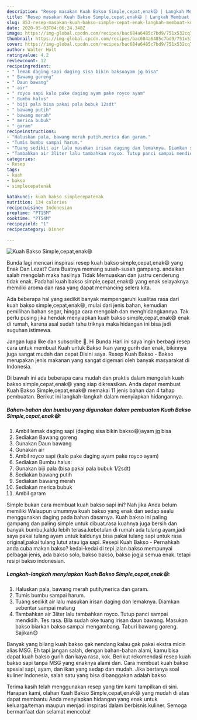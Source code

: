 ```yaml
---
description: "Resep masakan Kuah Bakso Simple,cepat,enak😄 | Langkah Membuat Kuah Bakso Simple,cepat,enak😄 Yang Enak Dan Mudah"
title: "Resep masakan Kuah Bakso Simple,cepat,enak😄 | Langkah Membuat Kuah Bakso Simple,cepat,enak😄 Yang Enak Dan Mudah"
slug: 853-resep-masakan-kuah-bakso-simple-cepat-enak-langkah-membuat-kuah-bakso-simple-cepat-enak-yang-enak-dan-mudah
date: 2020-05-03T04:06:24.348Z
image: https://img-global.cpcdn.com/recipes/bac684a6485c7bd9/751x532cq70/kuah-bakso-simplecepatenak😄-foto-resep-utama.jpg
thumbnail: https://img-global.cpcdn.com/recipes/bac684a6485c7bd9/751x532cq70/kuah-bakso-simplecepatenak😄-foto-resep-utama.jpg
cover: https://img-global.cpcdn.com/recipes/bac684a6485c7bd9/751x532cq70/kuah-bakso-simplecepatenak😄-foto-resep-utama.jpg
author: Walter Holt
ratingvalue: 4.2
reviewcount: 12
recipeingredient:
- " lemak daging sapi daging sisa bikin baksoayam jg bisa"
- " Bawang goreng"
- " Daun bawang"
- " air"
- " royco sapi kalo pake daging ayam pake royco ayam"
- " Bumbu halus"
- " biji pala bisa pakai pala bubuk 12sdt"
- " bawang putih"
- " bawang merah"
- " merica bubuk"
- " garam"
recipeinstructions:
- "Haluskan pala, bawang merah putih,merica dan garam."
- "Tumis bumbu sampai harum."
- "Tuang sedikit air lalu masukan irisan daging dan lemaknya. Diamkan sebentar sampai matang"
- "Tambahkan air 3liter lalu tambahkan royco. Tutup panci sampai mendidih. Tes rasa. Bila sudah oke tuang irisan daun bawang. Masukan bakso biarkan bakso sampai mengambang. Taburi bawang goreng. Sajikan😊"
categories:
- Resep
tags:
- kuah
- bakso
- simplecepatenak

katakunci: kuah bakso simplecepatenak 
nutrition: 134 calories
recipecuisine: Indonesian
preptime: "PT15M"
cooktime: "PT54M"
recipeyield: "1"
recipecategory: Dinner

---
```



![Kuah Bakso Simple,cepat,enak😄](https://img-global.cpcdn.com/recipes/bac684a6485c7bd9/751x532cq70/kuah-bakso-simplecepatenak😄-foto-resep-utama.jpg)

Bunda lagi mencari inspirasi resep kuah bakso simple,cepat,enak😄 yang Enak Dan Lezat? Cara Buatnya memang susah-susah gampang. andaikan salah mengolah maka hasilnya Tidak Memuaskan dan justru cenderung tidak enak. Padahal kuah bakso simple,cepat,enak😄 yang enak selayaknya memiliki aroma dan rasa yang dapat memancing selera kita.

Ada beberapa hal yang sedikit banyak mempengaruhi kualitas rasa dari kuah bakso simple,cepat,enak😄, mulai dari jenis bahan, kemudian pemilihan bahan segar, hingga cara mengolah dan menghidangkannya. Tak perlu pusing jika hendak menyiapkan kuah bakso simple,cepat,enak😄 enak di rumah, karena asal sudah tahu triknya maka hidangan ini bisa jadi suguhan istimewa.

Jangan lupa like dan subscribe 🤗. Hi Bunda Hari ini saya ingin berbagi resep cara untuk membuat Kuah untuk Bakso Ikan yang gurih dan enak, bikinnya juga sangat mudah dan cepat Disini saya. Resep Kuah Bakso - Bakso merupakan jenis makanan yang sangat digemari oleh banyak masyarakat di Indonesia.


Di bawah ini ada beberapa cara mudah dan praktis dalam mengolah kuah bakso simple,cepat,enak😄 yang siap dikreasikan. Anda dapat membuat Kuah Bakso Simple,cepat,enak😄 memakai 11 jenis bahan dan 4 tahap pembuatan. Berikut ini langkah-langkah dalam menyiapkan hidangannya.

<!--inarticleads1-->

##### Bahan-bahan dan bumbu yang digunakan dalam pembuatan Kuah Bakso Simple,cepat,enak😄:

1. Ambil  lemak daging sapi (daging sisa bikin bakso😄)ayam jg bisa
1. Sediakan  Bawang goreng
1. Gunakan  Daun bawang
1. Gunakan  air
1. Ambil  royco sapi (kalo pake daging ayam pake royco ayam)
1. Sediakan  Bumbu halus:
1. Gunakan  biji pala (bisa pakai pala bubuk 1/2sdt)
1. Sediakan  bawang putih
1. Sediakan  bawang merah
1. Sediakan  merica bubuk
1. Ambil  garam


Simple bukan cara membuat kuah bakso sapi ini? Nah jika Anda belum memiliki Walaupun umumnya kuah bakso yang enak dan sedap sealu menggunakan daging pada bahan dasarnya. Kuah bakso ini paling gampang dan paling simple untuk dibuat.rasa kuahnya juga bersih dan banyak bumbu,kaldu lebih terasa.kebetulan di rumah ada tulang ayam,jadi saya pakai tulang ayam untuk kaldunya,bisa pakai tulang sapi untuk rasa original,pakai tulang lutut atau iga sapi. Resepi Kuah Bakso - Pernahkah anda cuba makan bakso? kedai-kedai di tepi jalan.bakso mempunyai pelbagai jenis, ada bakso solo, bakso bakso, bakso jogja semua enak. tetapi resipi bakso indonesian. 

<!--inarticleads2-->

##### Langkah-langkah menyiapkan Kuah Bakso Simple,cepat,enak😄:

1. Haluskan pala, bawang merah putih,merica dan garam.
1. Tumis bumbu sampai harum.
1. Tuang sedikit air lalu masukan irisan daging dan lemaknya. Diamkan sebentar sampai matang
1. Tambahkan air 3liter lalu tambahkan royco. Tutup panci sampai mendidih. Tes rasa. Bila sudah oke tuang irisan daun bawang. Masukan bakso biarkan bakso sampai mengambang. Taburi bawang goreng. Sajikan😊


Banyak yang bilang kuah bakso gak nendang kalau gak pakai ekstra micin alias MSG. Eh tapi jangan salah, dengan bahan-bahan alami, kamu bisa dapat kuah bakso gurih dan kaya rasa, kok. Berikut rekomendasi resep kuah bakso sapi tanpa MSG yang enaknya alami dan. Cara membuat kuah bakso spesial sapi, ayam, dan ikan yang sedap dan mudah. Jika bertanya soal kuliner Indonesia, salah satu yang bisa dibanggakan adalah bakso. 

Terima kasih telah menggunakan resep yang tim kami tampilkan di sini. Harapan kami, olahan Kuah Bakso Simple,cepat,enak😄 yang mudah di atas dapat membantu Anda menyiapkan hidangan yang enak untuk keluarga/teman maupun menjadi inspirasi dalam berbisnis kuliner. Semoga bermanfaat dan selamat mencoba!
